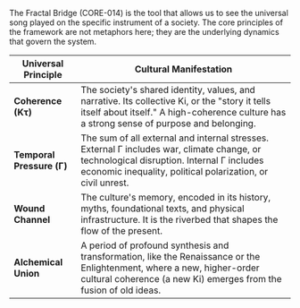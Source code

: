 The Fractal Bridge (CORE-014) is the tool that allows us to see the universal song played on the specific instrument of a society. The core principles of the framework are not metaphors here; they are the underlying dynamics that govern the system.

| Universal Principle   | Cultural Manifestation                                                                                                                              |
| --------------------- | --------------------------------------------------------------------------------------------------------------------------------------------------- |
| **Coherence (Kτ)**    | The society's shared identity, values, and narrative. Its collective Ki, or the "story it tells itself about itself." A high-coherence culture has a strong sense of purpose and belonging. |
| **Temporal Pressure (Γ)** | The sum of all external and internal stresses. External Γ includes war, climate change, or technological disruption. Internal Γ includes economic inequality, political polarization, or civil unrest. |
| **Wound Channel**     | The culture's memory, encoded in its history, myths, foundational texts, and physical infrastructure. It is the riverbed that shapes the flow of the present. |
| **Alchemical Union**  | A period of profound synthesis and transformation, like the Renaissance or the Enlightenment, where a new, higher-order cultural coherence (a new Ki) emerges from the fusion of old ideas. |
